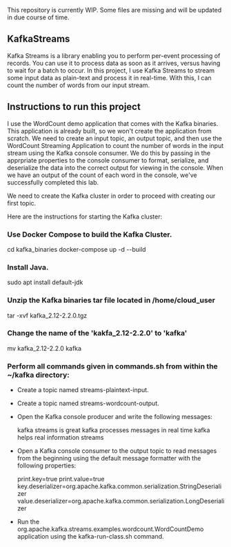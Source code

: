 This repository is currently WIP. Some files are missing and will be updated in due course of time.

## KafkaStreams
Kafka Streams is a library enabling you to perform per-event processing of records. You can use it to process data as soon as it arrives, versus having to wait for a batch to occur. In this project, I use Kafka Streams to stream some input data as plain-text and process it in real-time. With this, I can count the number of words from our input stream.

## Instructions to run this project
I use the WordCount demo application that comes with the Kafka binaries. This application is already built, so we won't create the application from scratch. We need to create an input topic, an output topic, and then use the WordCount Streaming Application to count the number of words in the input stream using the Kafka console consumer. We do this by passing in the apprpriate properties to the console consumer to format, serialize, and deserialize the data into the correct output for viewing in the console. When we have an output of the count of each word in the console, we've successfully completed this lab.

We need to create the Kafka cluster in order to proceed with creating our first topic.

Here are the instructions for starting the Kafka cluster:

### Use Docker Compose to build the Kafka Cluster.
cd kafka_binaries
docker-compose up -d --build

### Install Java.
sudo apt install default-jdk

### Unzip the Kafka binaries tar file located in /home/cloud_user
tar -xvf kafka_2.12-2.2.0.tgz

### Change the name of the 'kakfa_2.12-2.2.0' to 'kafka'
mv kafka_2.12-2.2.0 kafka

### Perform all commands given in commands.sh from within the ~/kafka directory:
- Create a topic named streams-plaintext-input.
- Create a topic named streams-wordcount-output.
- Open the Kafka console producer and write the following messages:

  kafka streams is great
  kafka processes messages in real time
  kafka helps real information streams
- Open a Kafka console consumer to the output topic to read messages from the beginning using the default message formatter with the following properties:

  print.key=true
  print.value=true
  key.deserializer=org.apache.kafka.common.serialization.StringDeserializer
  value.deserializer=org.apache.kafka.common.serialization.LongDeserializer
- Run the org.apache.kafka.streams.examples.wordcount.WordCountDemo application using the kafka-run-class.sh command.
